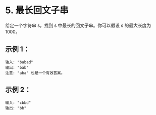 # 5. 最长回文子串

给定一个字符串 s，找到 s 中最长的回文子串。你可以假设 s 的最大长度为 1000。

## 示例 1：
```
输入: "babad"
输出: "bab"
注意: "aba" 也是一个有效答案。
```


## 示例 2：
```
输入: "cbbd"
输出: "bb"
```
